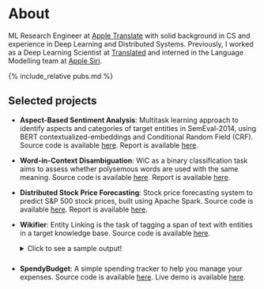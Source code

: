 # About
ML Research Engineer at [Apple Translate](https://www.apple.com/) with solid background in CS and experience in Deep Learning and Distributed Systems. Previously, I worked as a Deep Learning Scientist at [Translated](https://www.linkedin.com/company/translated) and interned in the Language Modelling team at [Apple Siri](https://www.linkedin.com/company/apple/).

{% include_relative pubs.md %}

## Selected projects
- **Aspect-Based Sentiment Analysis**: Multitask learning approach to identify aspects and categories of target entities in SemEval-2014, using BERT contextualized-embeddings and Conditional Random Field (CRF). Source code is available [here](https://github.com/LeonardoEmili/Aspect-Based-Sentiment-Analysis). Report is available [here](assets/data/absa_report.pdf).

- **Word-in-Context Disambiguation**: WiC as a binary classification task aims to assess whether polysemous words are used with the same meaning. Source code is available [here](https://github.com/LeonardoEmili/Word-in-Context). Report is available [here](assets/data/wic_report.pdf).

- **Distributed Stock Price Forecasting**: Stock price forecasting system to predict S&amp;P 500 stock prices, built using Apache Spark. Source code is available [here](https://github.com/LeonardoEmili/stock-price-forecasting). Report is available [here](assets/data/stock_price_report.pdf).

- **Wikifier**: Entity Linking is the task of tagging a span of text with entities in a target knowledge base. Source code is available [here](https://github.com/LeonardoEmili/Wikifier).
    <details>
    <summary style='margin-bottom: 10px;'>Click to see a sample output!</summary>
    <b>Predicted annotation:</b>
    <pre style='white-space: pre-wrap;'>A <a href="https://en.wikipedia.org/wiki/Huguenot">Huguenot</a> and <a href="https://en.wikipedia.org/wiki/Officer">officer</a> under <a href="https://en.wikipedia.org/wiki/Admiral">Admiral</a> Gaspard De Coligny, Ribault led an expedition to the <a href="https://en.wikipedia.org/wiki/New_world">New World</a> in 1562 that founded the outpost of Charlesfort on Parris <a href="https://en.wikipedia.org/wiki/Island">Island</a> in present-day <a href="https://en.wikipedia.org/wiki/South_carolina">South Carolina</a>.</pre>
    <b>Gold annotation:</b>
    <pre style='white-space: pre-wrap;'>A <a href="https://en.wikipedia.org/wiki/Huguenot">Huguenot</a> and <a href="https://en.wikipedia.org/wiki/Officer">officer</a> under Admiral <a href="https://en.wikipedia.org/wiki/Gaspard_II_de_Coligny">Gaspard De Coligny</a>, Ribault led an expedition to the <a href="https://en.wikipedia.org/wiki/New_world">New World</a> in 1562 that founded the outpost of Charlesfort on <a href="https://en.wikipedia.org/wiki/Marine_Corps_Recruit_Depot_Parris_Island">Parris Island</a> in present-day <a href="https://en.wikipedia.org/wiki/South_carolina">South Carolina</a>.</pre>
    </details>

- **SpendyBudget**: A simple spending tracker to help you manage your expenses. Source code is available [here](https://github.com/LeonardoEmili/SpendyBudget). Live demo is available [here](https://spendybudget.web.app/).